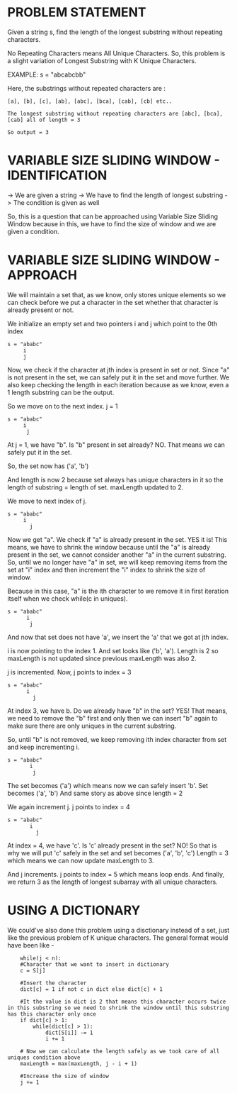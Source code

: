 # PROBLEM STATEMENT

Given a string s, find the length of the longest substring without repeating characters.

No Repeating Characters means All Unique Characters. So, this problem is a slight variation of Longest Substring with K Unique Characters.

EXAMPLE: s = "abcabcbb"

Here, the substrings without repeated characters are : 

    [a], [b], [c], [ab], [abc], [bca], [cab], [cb] etc..

    The longest substring without repeating characters are [abc], [bca], [cab] all of length = 3

    So output = 3

# VARIABLE SIZE SLIDING WINDOW - IDENTIFICATION

 -> We are given a string
 -> We have to find the length of longest substring
 -> The condition is given as well

So, this is a question that can be approached using Variable Size Sliding Window because in this, we have to find the size of window and we are given a condition.

# VARIABLE SIZE SLIDING WINDOW - APPROACH

We will maintain a set that, as we know, only stores unique elements so we can check before we put a character in the set whether that character is already present or not.

We initialize an empty set and two pointers i and j which point to the 0th index

	s = "ababc"
		 i
		 j
		 
 Now, we check if the character at jth index is present in set or not. Since "a" is not present in the set, we can safely put it in the set and move further. We also keep checking the length in each iteration because as we know, even a 1 length substring can be the output.
 
 So we move on to the next index. j = 1
 
	s = "ababc"
		 i
		  j

At j = 1, we have "b". Is "b" present in set already? NO. That means we can safely put it in the set. 

So, the set now has ('a', 'b')

And length is now 2 because set always has unique characters in it so the length of substring = length of set. maxLength updated to 2.

We move to next index of j.

	s = "ababc"
		 i
		   j
		   
Now we get "a". We check if "a" is already present in the set. YES it is! This means, we have to shrink the window because until the "a" is already present in the set, we cannot consider another "a" in the current substring. So, until we no longer have "a" in set, we will keep removing items from the set at "i" index and then increment the "i" index to shrink the size of window.

Because in this case, "a" is the ith character to we remove it in first iteration itself when we check while(c in uniques). 

	s = "ababc"
		  i
		   j
		   
And now that set does not have 'a', we insert the 'a' that we got at jth index.

i is now pointing to the index 1. And set looks like ('b', 'a'). Length is 2 so maxLength is not updated since previous maxLength was also 2. 

j is incremented. Now, j points to index = 3

	s = "ababc"
		  i
		    j

At index 3, we have b. Do we already have "b" in the set? YES! That means, we need to remove the "b" first and only then we can insert "b" again to make sure there are only uniques in the current substring.

So, until "b" is not removed, we keep removing ith index character from set and keep incrementing i.

	s = "ababc"
		   i
		    j
			
The set becomes ('a') which means now we can safely insert 'b'.  Set becomes ('a', 'b') And same story as above since length = 2

We again increment j. j points to index = 4

	s = "ababc"
		   i
		     j

At index = 4, we have 'c'. Is 'c' already present in the set? NO! So that is why we will put 'c' safely in the set and set becomes ('a', 'b', 'c')
Length = 3 which means we can now update maxLength to 3. 

And j increments. j points to index = 5 which means loop ends. And finally, we return 3 as the length of longest subarray with all unique characters.


# USING A DICTIONARY

We could've also done this problem using a disctionary instead of a set, just like the previous problem of K unique characters. The general format would have been like -

		while(j < n):
        #Character that we want to insert in dictionary
        c = S[j]

		#Insert the character
		dict[c] = 1 if not c in dict else dict[c] + 1

        #It the value in dict is 2 that means this character occurs twice in this substring so we need to shrink the window until this substring has this character only once      
        if dict[c] > 1:
            while(dict[c] > 1):
				dict[S[i]] -= 1
                i += 1

        # Now we can calculate the length safely as we took care of all uniques condition above
        maxLength = max(maxLength, j - i + 1)

        #Increase the size of window
        j += 1